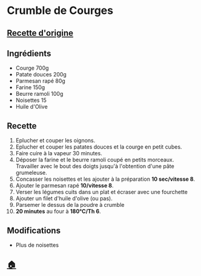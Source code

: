 # Crumble de Courges
## [Recette d'origine](https://www.cuisineaz.com/recettes/crumble-de-courge-muscade-et-patate-douce-70027.aspx)

## Ingrédients
- Courge 700g
- Patate douces 200g
- Parmesan rapé 80g
- Farine 150g
- Beurre ramoli 100g
- Noisettes 15
- Huile d'Olive

## Recette
1. Eplucher et couper les oignons.
1. Eplucher et couper les patates douces et la courge en petit cubes.
1. Faire cuire à la vapeur 30 minutes.
1. Déposer la farine et le beurre ramoli coupé en petits morceaux. Travailler avec le bout des doigts jusqu'à l'obtention d'une pâte grumeleuse.
1. Concasser les noisettes et les ajouter à la préparation **10 sec/vitesse 8**.
1. Ajouter le parmesan rapé **10/vitesse 8**.
1. Verser les légumes cuits dans un plat et écraser avec une fourchette
1. Ajouter un filet d'huile d'olive (ou pas).
1. Parsemer le dessus de la poudre à crumble
1. **20 minutes** au four à **180°C/Th 6**.

## Modifications
- Plus de noisettes


## [:house:](/)
